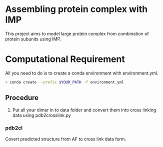# Assembling protein complex with IMP
This project aims to model large protein complex from combination of protein subunits using IMP.

# Computational Requirement
All you need to do is to create a conda environment with environment.yml.
```bash
> conda create --prefix $YOUR_PATH -f environment.yml
```
## Procedure
1. Put all your dimer in to data folder and convert them into cross linking data using pdb2crosslink.py

### pdb2cl
Covert predicted structure from AF to cross link data form.
